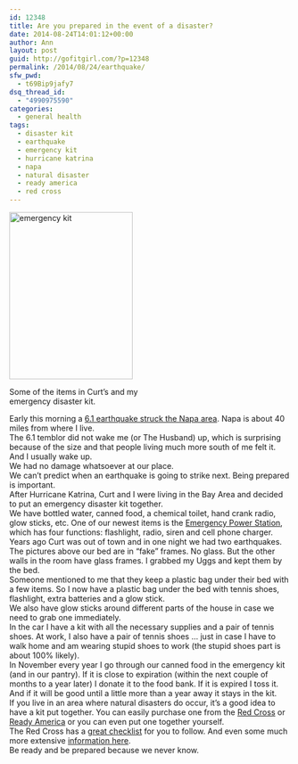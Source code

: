 ```yaml
---
id: 12348
title: Are you prepared in the event of a disaster?
date: 2014-08-24T14:01:12+00:00
author: Ann
layout: post
guid: http://gofitgirl.com/?p=12348
permalink: /2014/08/24/earthquake/
sfw_pwd:
  - t69Bip9jafy7
dsq_thread_id:
  - "4990975590"
categories:
  - general health
tags:
  - disaster kit
  - earthquake
  - emergency kit
  - hurricane katrina
  - napa
  - natural disaster
  - ready america
  - red cross
---
```

<div id="attachment_12352" style="width: 231px" class="wp-caption alignleft">
  <a href="http://gofitgirl.com/2014/08/earthquake/photo-211/" rel="attachment wp-att-12352"><img class="size-medium wp-image-12352" src="http://gofitgirl.com/wp-content/uploads/2014/08/photo-211-221x300.jpg" alt="emergency kit" width="221" height="300" /></a>
  
  <p class="wp-caption-text">
    Some of the items in Curt&#8217;s and my emergency disaster kit.
  </p>
</div>

  
Early this morning a [6.1 earthquake struck the Napa area](http://www.sfgate.com/bayarea/article/Magnitude-6-0-earthquake-reported-in-Napa-County-5708791.php). Napa is about 40 miles from where I live.  
The 6.1 temblor did not wake me (or The Husband) up, which is surprising because of the size and that people living much more south of me felt it. And I usually wake up.  
We had no damage whatsoever at our place.  
We can&#8217;t predict when an earthquake is going to strike next. Being prepared is important.  
After Hurricane Katrina, Curt and I were living in the Bay Area and decided to put an emergency disaster kit together.  
We have bottled water, canned food, a chemical toilet, hand crank radio, glow sticks, etc. One of our newest items is the [Emergency Power Station](http://store.shopreadyamerica.com/70801a.html), which has four functions: flashlight, radio, siren and cell phone charger.  
Years ago Curt was out of town and in one night we had two earthquakes. The pictures above our bed are in &#8220;fake&#8221; frames. No glass. But the other walls in the room have glass frames. I grabbed my Uggs and kept them by the bed.  
Someone mentioned to me that they keep a plastic bag under their bed with a few items. So I now have a plastic bag under the bed with tennis shoes, flashlight, extra batteries and a glow stick.  
We also have glow sticks around different parts of the house in case we need to grab one immediately.  
In the car I have a kit with all the necessary supplies and a pair of tennis shoes. At work, I also have a pair of tennis shoes &#8230; just in case I have to walk home and am wearing stupid shoes to work (the stupid shoes part is about 100% likely).  
In November every year I go through our canned food in the emergency kit (and in our pantry). If it is close to expiration (within the next couple of months to a year later) I donate it to the food bank. If it is expired I toss it. And if it will be good until a little more than a year away it stays in the kit.  
If you live in an area where natural disasters do occur, it&#8217;s a good idea to have a kit put together. You can easily purchase one from the [Red Cross](http://www.redcrossstore.org/shopper/category.aspx?LocationId=1) or [Ready America](http://www.readyamerica.com) or you can even put one together yourself.  
The Red Cross has a [great checklist](http://www.redcross.org/prepare/location/home-family/get-kit) for you to follow. And even some much more extensive [information here](http://www.redcross.org/images/MEDIA_CustomProductCatalog/m4240190_Be_Red_Cross_Ready.pdf).  
Be ready and be prepared because we never know.